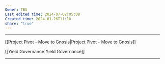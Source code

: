 ```yaml
---
Owner: TBS
Last edited time: 2024-07-02T05:08
Created time: 2024-01-26T11:10
share: "true"
---
```

---

[[Project Pivot - Move to Gnosis|Project Pivot - Move to Gnosis]]

[[Yield Governance|Yield Governance]]

---